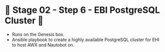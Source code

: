 # 🚧 Stage 02 - Step 6 - EBI PostgreSQL Cluster 🚧
* Runs on the Genesis box.
* Ansible playbook to create a highly available PostgreSQL cluster for EHI to host AWX and Nautobot on.